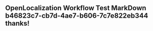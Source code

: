 <properties
ms.topic="hero-topic"
ms.test1="hero-topic"
ms.test2="test"/>

## OpenLocalization Workflow Test MarkDown b46823c7-cb7d-4ae7-b606-7c7e822eb344 thanks!
